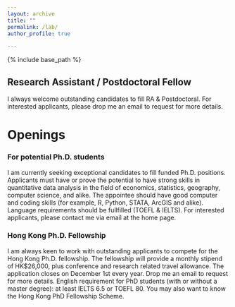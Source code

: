 ```yaml
---
layout: archive
title: ""
permalink: /lab/
author_profile: true

---
```


{% include base_path %}



Research Assistant / Postdoctoral Fellow
-----
I always welcome outstanding candidates to fill RA & Postdoctoral. For interested applicants, please drop me an email to request for more details.

Openings
=====

### For potential Ph.D. students
I am currently seeking exceptional candidates to fill funded Ph.D. positions. Applicants must have or prove the potential to have strong skills in quantitative data analysis in the field of economics, statistics, geography, computer science, and alike. The appointee should have good computer and coding skills (for example, R, Python, STATA, ArcGIS and alike). Language requirements should be fullfilled (TOEFL & IELTS). For interested applicants, please contact me via email at the home page.

### Hong Kong Ph.D. Fellowship
I am always keen to work with outstanding applicants to compete for the Hong Kong Ph.D. fellowship. The fellowship will provide a monthly stipend of HK$26,000, plus conference and research related travel allowance. The application closes on December 1st every year. Drop me an email to request for more details. English requirement for PhD students (with or without a master degree): at least IELTS 6.5 or TOEFL 80. You may also want to know the Hong Kong PhD Fellowship Scheme.
